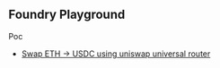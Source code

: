 ## Foundry Playground
Poc

* [Swap ETH -> USDC using uniswap universal router](https://github.com/metana-bootcamp/foundry-playground/tree/universal-router)